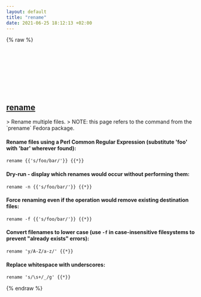 ```yaml
---
layout: default
title: "rename"
date: 2021-06-25 18:12:13 +02:00
---
```

{% raw %}
<h2 id="rename">
  <a href="/en/linux/prename.html">rename</a> <a href="#rename"><svg class="icon">
    <use href="/assets/images/unicode_sprite.svg#link" />
  </svg></a>
</h2>
> Rename multiple files.
> NOTE: this page refers to the command from the `prename` Fedora package.

#### Rename files using a Perl Common Regular Expression (substitute 'foo' with 'bar' wherever found):
```shell
rename {{'s/foo/bar/'}} {{*}}
```
#### Dry-run - display which renames would occur without performing them:
```shell
rename -n {{'s/foo/bar/'}} {{*}}
```
#### Force renaming even if the operation would remove existing destination files:
```shell
rename -f {{'s/foo/bar/'}} {{*}}
```
#### Convert filenames to lower case (use `-f` in case-insensitive filesystems to prevent "already exists" errors):
```shell
rename 'y/A-Z/a-z/' {{*}}
```
#### Replace whitespace with underscores:
```shell
rename 's/\s+/_/g' {{*}}
```
{% endraw %}